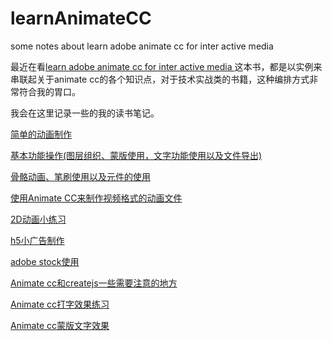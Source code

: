 # learnAnimateCC
some notes about learn adobe animate cc for inter active media 

最近在看[learn adobe animate cc for inter active media ](http://www.amazon.com/Learn-Adobe-Animate-Interactive-Media/dp/0134397819) 这本书，都是以实例来串联起关于animate cc的各个知识点，对于技术实战类的书籍，这种编排方式非常符合我的胃口。

我会在这里记录一些的我的读书笔记。

[简单的动画制作](/notes/Chapter2-vector-animation.md)

[基本功能操作(图层组织、蒙版使用，文字功能使用以及文件导出)](/notes/construct-and-manage.md)

[骨骼动画、笔刷使用以及元件的使用](/notes/brush-bone-tool-symbols.md)

[使用Animate CC来制作视频格式的动画文件](/notes/export-video.md)

[2D动画小练习](/notes/2d-animation.md)

[h5小广告制作](/notes/banner.md)

[adobe stock使用](/notes/adobe-stock.md)

[Animate cc和createjs一些需要注意的地方](/notes/animate-cc-bestpractice.md)

[Animate cc打字效果练习](/notes/type-effect-excise.md)

[Animate cc蒙版文字效果](/notes/mask-text.md)




